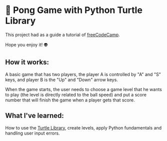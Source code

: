 # :tennis: Pong Game with Python Turtle Library

This project had as a guide a tutorial of [freeCodeCamp](https://www.youtube.com/watch?v=XGf2GcyHPhc).

Hope you enjoy it! 👽

## How it works:
A basic game that has two players, the player A is controlled by "A" and "S" keys, and player B is the "Up" and "Down" arrow keys.

When the game starts, the user needs to choose a game level that he wants to play (the level is directly related to the ball speed) and put a score number that will finish the game when a player gets that score.

## What I've learned:
How to use the [Turtle Library](https://docs.python.org/3/library/turtle.html), create levels, apply Python fundamentals and handling user input errors.
